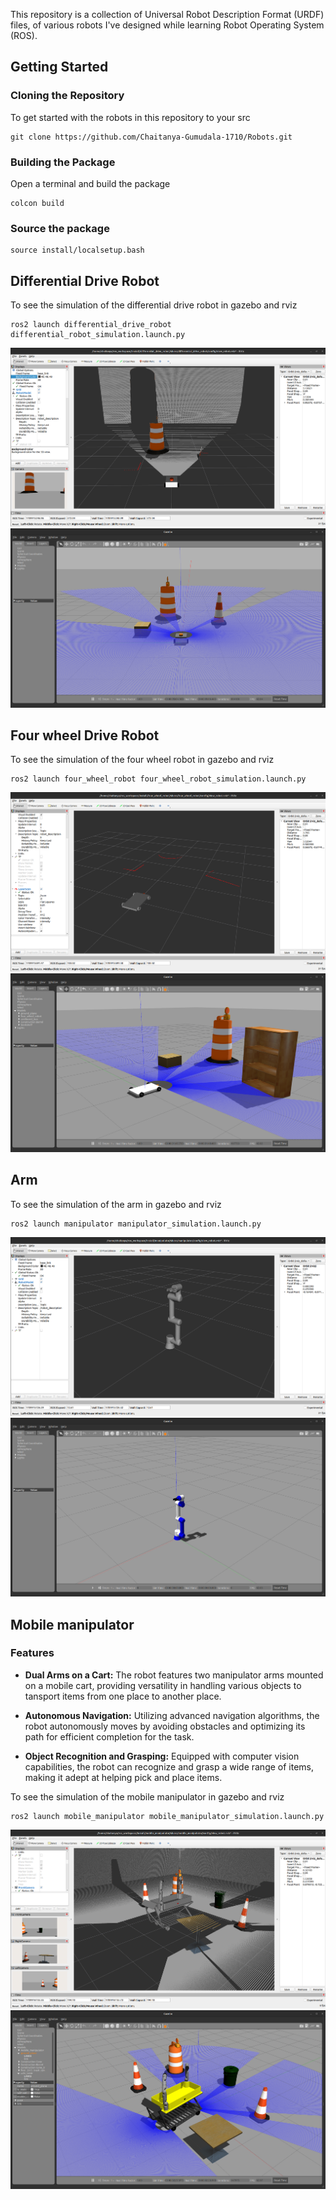 This repository is a collection of Universal Robot Description Format (URDF) files, of various robots I've designed while learning Robot Operating System (ROS).
## Getting Started

### Cloning the Repository

To get started with the robots in this repository to your src
```
git clone https://github.com/Chaitanya-Gumudala-1710/Robots.git
```
### Building the Package
Open a terminal and build the package
```
colcon build
```

### Source the package
```
source install/localsetup.bash
```
## Differential Drive Robot
To see the simulation of the differential drive robot in gazebo and rviz
```
ros2 launch differential_drive_robot differential_robot_simulation.launch.py 
```
![Differential Drive Robot_1](differential_drive_robot/images/differential_drive_robot_rviz.png)
![Differential Drive Robot_2](differential_drive_robot/images/differential_drive_robot_gazebo.png)

## Four wheel Drive Robot
To see the simulation of the four wheel robot in gazebo and rviz
```
ros2 launch four_wheel_robot four_wheel_robot_simulation.launch.py 
```
![Four Wheel Robot 1](four_wheel_robot/images/four_wheel_robot_rviz.png)
![Four Wheel Robot 2](four_wheel_robot/images/four_wheel_robot_gazebo.png)

## Arm
To see the simulation of the arm in gazebo and rviz
```
ros2 launch manipulator manipulator_simulation.launch.py 
```
![Manipulator 1](manipulator/images/manipulator_rviz.png)
![Manipulator 2](manipulator/images/manipulator_gazebo.png)

## Mobile manipulator
### Features

- **Dual Arms on a Cart:** The robot features two manipulator arms mounted on a mobile cart, providing versatility in handling various objects to tansport items from one place to another place.

- **Autonomous Navigation:** Utilizing advanced navigation algorithms, the robot autonomously moves by avoiding obstacles and optimizing its path for efficient completion for the task.

- **Object Recognition and Grasping:** Equipped with computer vision capabilities, the robot can recognize and grasp a wide range of items, making it adept at helping pick and place items.

To see the simulation of the mobile manipulator  in gazebo and rviz
```
ros2 launch mobile_manipulator mobile_manipulator_simulation.launch.py 
```
![Mobile Manipulator 1](mobile_manipulator/images/mobile_manipulator_rviz.png)
![Mobile Manipulator 2](mobile_manipulator/images/mobile_manipulator_gazebo.png)

